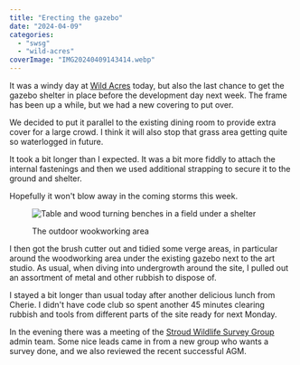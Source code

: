 ```yaml
---
title: "Erecting the gazebo"
date: "2024-04-09"
categories: 
  - "swsg"
  - "wild-acres"
coverImage: "IMG20240409143414.webp"
---
```


It was a windy day at [Wild Acres](https://wildacres.org.uk/) today, but also the last chance to get the gazebo shelter in place before the development day next week. The frame has been up a while, but we had a new covering to put over.

We decided to put it parallel to the existing dining room to provide extra cover for a large crowd. I think it will also stop that grass area getting quite so waterlogged in future.

It took a bit longer than I expected. It was a bit more fiddly to attach the internal fastenings and then we used additional strapping to secure it to the ground and shelter.

Hopefully it won't blow away in the coming storms this week.

<figure>

![Table and wood turning benches in a field under a shelter](images/IMG20240409143632-1024x549.webp)

<figcaption>

The outdoor wookworking area

</figcaption>

</figure>

I then got the brush cutter out and tidied some verge areas, in particular around the woodworking area under the existing gazebo next to the art studio. As usual, when diving into undergrowth around the site, I pulled out an assortment of metal and other rubbish to dispose of.

I stayed a bit longer than usual today after another delicious lunch from Cherie. I didn't have code club so spent another 45 minutes clearing rubbish and tools from different parts of the site ready for next Monday.

In the evening there was a meeting of the [Stroud Wildlife Survey Group](https://stroudwildlifesurvey.org.uk) admin team. Some nice leads came in from a new group who wants a survey done, and we also reviewed the recent successful AGM.
